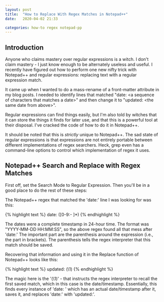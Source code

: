 ```yaml
---
layout: post
title:  "How to Replace With Regex Matches in Notepad++"
date:   2020-04-02 21:33

categories: how-to regex notepad-pp
---
```



## Introduction ##

Anyone who claims mastery over regular expressions is a witch. I don't claim mastery - I just know enough to be alternately useless and useful. I recently have figured out how to perform one new nifty trick with Notepad++ and regular expressions: replacing text with a regular expression match.

It came up when I wanted to do a mass-rename of a front-matter attribute in my blog posts. I needed to identify lines that matched "date: \<a sequence of characters that matches a date\>" and then change it to "updated: \<the same date from above\>".

Regular expressions can find things easily, but I'm also told by witches that it can store the things it finds for later use, and that this is a powerful tool at their disposal. I've cracked the code of how to do it in Notepad++.

It should be noted that this is *strictly* unique to Notepad++. The sad state of regular expressions is that expressions are not entirely portable between different implementations of regex searchers. Heck, grep even has a command-line options to control which implementation of regex it uses.

## Notepad++ Search and Replace with Regex Matches ##

First off, set the Search Mode to Regular Expression. Then you'll be in a good place to do the rest of these steps:

The Notepad++ regex that matched the 'date:' line I was looking for was this:

{% highlight text %}
date:   ([0-9\:\- ]*)
{% endhighlight %}

The dates were a complete timestamp in 24-hour time. The format was "YYYY-MM-DD HH:MM:SS", so the above regex found all that mess after 'date:' The important part are the parenthesis around the expression (i.e., the part in brackets). The parenthesis tells the regex interpreter that this match should be saved. 

Recovering that information and using it in the Replace function of Notepad++ looks like this:

{% highlight text %}
updated: (\1)
{% endhighlight %}

The magic here is the '(\1)' - that instructs the regex interpreter to recall the first saved match, which in this case is the date/timestamp. Essentially, this finds every instance of 'date: ' which has an actual date/timestamp after it, saves it, and replaces 'date:' with 'updated:'.

